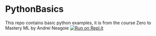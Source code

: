 # PythonBasics
This repo contains basic python examples, it is from the course Zero to Mastery ML by Andrei Neagoie
[![Run on Repl.it](https://repl.it/badge/github/Mahendra522/PythonBasics)](https://repl.it/github/Mahendra522/PythonBasics)